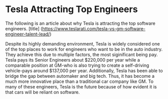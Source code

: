 # Tesla Attracting Top Engineers

The following is an article about why Tesla is attracting the top software engineers. [title] (https://www.teslarati.com/tesla-vs-gm-software-engineer-talent-lead/)

Despite its highly demanding environment, Tesla is widely considered one of the top places to work for engineers who want to be in the auto industry. They achieve this due to multiple factors, the most siginificant being pay. Tesla pays its Senior Engineers about $220,000 per year while a comparable position at GM-who is also trying to create a self-driving vehicle-pays around $137,000 per year. Additionally, Tesla has been able to bridge the gap between automaker and big tech. Thus, it has become a much more innovative place than a traditional car company like GM. To many of these engineers, Tesla is the future because of how evident it is that cars will be reliant on software. 